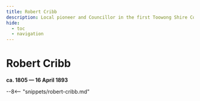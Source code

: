 ```yaml
---
title: Robert Cribb 
description: Local pioneer and Councillor in the first Toowong Shire Council in 1880 
hide:
  - toc
  - navigation 
---
```


# Robert Cribb 

**ca. 1805 — 16 April 1893**

--8<-- "snippets/robert-cribb.md"
